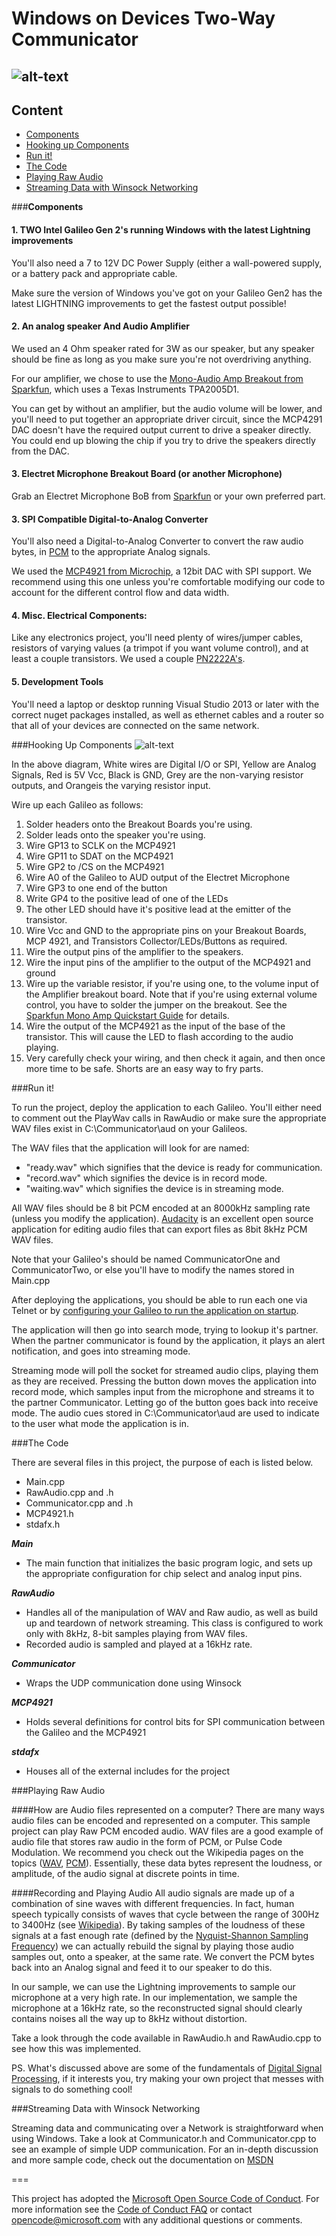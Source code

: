 Windows on Devices Two-Way Communicator
===================

![alt-text](twc.jpg "The Two-Way Communicator")
---------
**Content**
-------------

- [Components](#Components)
- [Hooking up Components](#hooking-up-components)
- [Run it!](#run-it!)
- [The Code](#the-code)
- [Playing Raw Audio](#raw-audio)
- [Streaming Data with Winsock Networking](#winsock-udp)

###**Components**

#### 1. TWO Intel Galileo Gen 2's running Windows with the latest Lightning improvements
You'll also need a 7 to 12V DC Power Supply (either a wall-powered supply, or a battery pack and appropriate cable.

Make sure the version of Windows you've got on your Galileo Gen2 has the latest LIGHTNING improvements to get the fastest output possible!

#### 2. An analog speaker And Audio Amplifier
We used an 4 Ohm speaker rated for 3W as our speaker, but any speaker should be fine as long as you make sure you're not overdriving anything. 

For our amplifier, we chose to use the [Mono-Audio Amp Breakout from Sparkfun](https://www.sparkfun.com/products/11044), which uses a Texas Instruments TPA2005D1. 

You can get by without an amplifier, but the audio volume will be lower, and you'll need to put together an appropriate driver circuit, since the MCP4291 DAC doesn't have the required output current to drive a speaker directly. You could end up blowing the chip if you try to drive the speakers directly from the DAC.

#### 3. Electret Microphone Breakout Board (or another Microphone)
Grab an Electret Microphone BoB from [Sparkfun](https://www.sparkfun.com/products/9964) or your own preferred part.

#### 3. SPI Compatible Digital-to-Analog Converter 
You'll also need a Digital-to-Analog Converter to convert the raw audio bytes, in [PCM](http://en.wikipedia.org/wiki/Pulse-code_modulation) to the appropriate Analog signals. 

We used the [MCP4921 from Microchip](http://www.microchip.com/wwwproducts/Devices.aspx?product=MCP4921), a 12bit DAC with SPI support. We recommend using this one unless you're comfortable modifying our code to account for the different control flow and data width. 

#### 4. Misc. Electrical Components:
Like any electronics project, you'll need plenty of wires/jumper cables, resistors of varying values (a trimpot if you want volume control), and at least a couple transistors. We used a couple [PN2222A's](https://www.fairchildsemi.com/datasheets/PN/PN2222A.pdf). 

#### 5. Development Tools
You'll need a laptop or desktop running Visual Studio 2013 or later with the correct nuget packages installed, as well as ethernet cables and a router so that all of your devices are connected on the same network.

###Hooking Up Components
![alt-text](twc.png "Two-Way Communciator Breadboard Diagram")

In the above diagram, White wires are Digital I/O or SPI, Yellow are Analog Signals, Red is 5V Vcc, Black is GND, Grey are the non-varying resistor outputs, and Orangeis the varying resistor input.

Wire up each Galileo as follows:

1. Solder headers onto the Breakout Boards you're using. 
2. Solder leads onto the speaker you're using. 
3. Wire GP13 to SCLK on the MCP4921
4. Wire GP11 to SDAT on the MCP4921
5. Wire GP2 to /CS on the MCP4921
6. Wire A0 of the Galileo to AUD output of the Electret Microphone
7. Wire GP3 to one end of the button
8. Write GP4 to the positive lead of one of the LEDs
9. The other LED should have it's positive lead at the emitter of the transistor.
10. Wire Vcc and GND to the appropriate pins on your Breakout Boards, MCP 4921, and Transistors Collector/LEDs/Buttons as required.
11. Wire the output pins of the amplifier to the speakers.
12. Wire the input pins of the amplifier to the output of the MCP4921 and ground
13. Wire up the variable resistor, if you're using one, to the volume input of the Amplifier breakout board. Note that if you're using external volume control, you have to solder the jumper on the breakout. See the [Sparkfun Mono Amp Quickstart Guide](https://www.sparkfun.com/tutorials/392) for details.
13. Wire the output of the MCP4921 as the input of the base of the transistor. This will cause the LED to flash according to the audio playing.
14. Very carefully check your wiring, and then check it again, and then once more time to be safe. Shorts are an easy way to fry parts.

###Run it!

To run the project, deploy the application to each Galileo. You'll either need to comment out the PlayWav calls in RawAudio or make sure the appropriate WAV files exist
in C:\Communicator\aud on your Galileos.

The WAV files that the application will look for are named:

- "ready.wav" which signifies that the device is ready for communication.
- "record.wav" which signifies the device is in record mode.
- "waiting.wav" which signifies the device is in streaming mode. 

All WAV files should be 8 bit PCM encoded at an 8000kHz sampling rate (unless you modify the application). [Audacity](audacity.sourceforge.net) is an excellent open source application for editing audio files that can export files as 8bit 8kHz PCM WAV files. 

Note that your Galileo's should be named CommunicatorOne and CommunicatorTwo, or else you'll have to modify the names stored in Main.cpp

After deploying the applications, you should be able to run each one via Telnet or by [configuring your Galileo to run the application on startup](http://ms-iot.github.io/content/AdvancedUsage.htm).

The application will then go into search mode, trying to lookup it's partner. When the partner communicator is found by the application, it plays an alert notification, and goes into streaming mode.

Streaming mode will poll the socket for streamed audio clips, playing them as they are received. Pressing the button down moves the application into record mode, which samples input from the microphone and streams it to the partner Communicator. Letting go of the button goes back into receive mode. The audio cues stored in C:\Communicator\aud are used to indicate to the user what mode the application is in.

###The Code

There are several files in this project, the purpose of each is listed below.

- Main.cpp
- RawAudio.cpp and .h
- Communicator.cpp and .h
- MCP4921.h
- stdafx.h

**_Main_**
- The main function that initializes the basic program logic, and sets up the appropriate configuration for chip select and analog input pins.

**_RawAudio_**
- Handles all of the manipulation of WAV and Raw audio, as well as build up and teardown of network streaming. This class is configured to work only with 8kHz, 8-bit samples playing from WAV files.
- Recorded audio is sampled and played at a 16kHz rate. 

**_Communicator_**
- Wraps the UDP communication done using Winsock

**_MCP4921_**
- Holds several definitions for control bits for SPI communication between the Galileo and the MCP4921

**_stdafx_**
- Houses all of the external includes for the project

###Playing Raw Audio

####How are Audio files represented on a computer?
There are many ways audio files can be encoded and represented on a computer. This sample project can play Raw PCM encoded audio. WAV files are a good example of audio file that stores raw audio in the form of PCM, or Pulse Code Modulation. We recommend you check out the Wikipedia pages on the topics ([WAV](http://en.wikipedia.org/wiki/WAV), [PCM](http://en.wikipedia.org/wiki/Pulse-code_modulation)).
Essentially, these data bytes represent the loudness, or amplitude, of the audio signal at discrete points in time. 

####Recording and Playing Audio
All audio signals are made up of a combination of sine waves with different frequencies. In fact, human speech typically consists of waves that cycle between the range of 300Hz to 3400Hz (see [Wikipedia](http://en.wikipedia.org/wiki/Voice_frequency)). By taking samples of the loudness of these signals at a fast enough rate (defined by the [Nyquist-Shannon Sampling Frequency](http://en.wikipedia.org/wiki/Nyquist%E2%80%93Shannon_sampling_theorem)) we can
actually rebuild the signal by playing those audio samples out, onto a speaker, at the same rate. We convert the PCM bytes back into an Analog signal and feed it to our speaker to do this.

In our sample, we can use the Lightning improvements to sample our microphone at a very high rate. In our implementation, we sample the microphone at a 16kHz rate, so the reconstructed signal should clearly contains noises all the way up to 8kHz without distortion. 

Take a look through the code available in RawAudio.h and RawAudio.cpp to see how this was implemented. 

PS. What's discussed above are some of the fundamentals of [Digital Signal Processing](http://en.wikipedia.org/wiki/Digital_signal_processing), if it interests you, try making your own project that messes with signals to do something cool!

###Streaming Data with Winsock Networking

Streaming data and communicating over a Network is straightforward when using Windows. Take a look at Communicator.h and Communicator.cpp to see an example of simple UDP communication. For an in-depth discussion and more sample code, check out the documentation on [MSDN](http://msdn.microsoft.com/en-us/library/windows/desktop/ms738545(v=vs.85).aspx)


===

This project has adopted the [Microsoft Open Source Code of Conduct](http://microsoft.github.io/codeofconduct). For more information see the [Code of Conduct FAQ](http://microsoft.github.io/codeofconduct/faq.md) or contact [opencode@microsoft.com](mailto:opencode@microsoft.com) with any additional questions or comments. 
